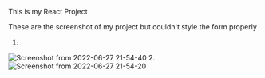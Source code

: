 This is my React Project 

These are the screenshot of my project but couldn't style the form properly

1. 
![Screenshot from 2022-06-27 21-54-40](https://user-images.githubusercontent.com/72515303/175994932-4683da65-19f3-4570-b288-4ce1134031e3.png)
2. 
![Screenshot from 2022-06-27 21-54-20](https://user-images.githubusercontent.com/72515303/175994951-1268b9aa-ab3d-4090-ac60-1eaab09cfd88.png)
